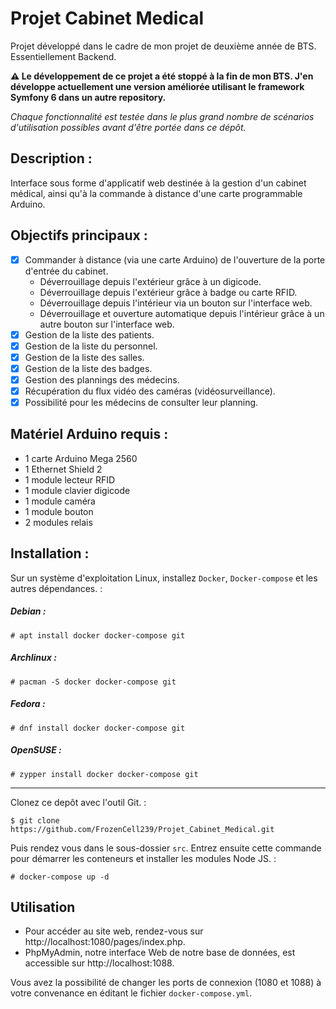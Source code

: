 # Projet Cabinet Medical
Projet développé dans le cadre de mon projet de deuxième année de BTS. Essentiellement Backend.

**⚠️ Le développement de ce projet a été stoppé à la fin de mon BTS. J'en développe actuellement une version améliorée utilisant le framework Symfony 6 dans un autre repository.**

*Chaque fonctionnalité est testée dans le plus grand nombre de scénarios d'utilisation possibles avant d'être portée dans ce dépôt.*

## Description :
Interface sous forme d'applicatif web destinée à la gestion d'un cabinet médical, ainsi qu'à la commande à distance d'une carte programmable Arduino.

## Objectifs principaux :
- [x] Commander à distance (via une carte Arduino) de l'ouverture de la porte d'entrée du cabinet.
    - Déverrouillage depuis l'extérieur grâce à un digicode.
    - Déverrouillage depuis l'extérieur grâce à badge ou carte RFID.
    - Déverrouillage depuis l'intérieur via un bouton sur l'interface web.
    - Déverrouillage et ouverture automatique depuis l'intérieur grâce à un autre bouton sur l'interface web.
- [x] Gestion de la liste des patients.
- [x] Gestion de la liste du personnel.
- [x] Gestion de la liste des salles.
- [x] Gestion de la liste des badges.
- [x] Gestion des plannings des médecins.
- [x] Récupération du flux vidéo des caméras (vidéosurveillance).
- [x] Possibilité pour les médecins de consulter leur planning.

## Matériel Arduino requis :
- 1 carte Arduino Mega 2560
- 1 Ethernet Shield 2
- 1 module lecteur RFID
- 1 module clavier digicode
- 1 module caméra
- 1 module bouton
- 2 modules relais

## Installation :
Sur un système d'exploitation Linux, installez `Docker`, `Docker-compose` et les autres dépendances. :

##### Debian :
```
# apt install docker docker-compose git
```

##### Archlinux :
```
# pacman -S docker docker-compose git
```

##### Fedora :
```
# dnf install docker docker-compose git
```

##### OpenSUSE :
```
# zypper install docker docker-compose git
```
---
Clonez ce depôt avec l'outil Git. :
```
$ git clone https://github.com/FrozenCell239/Projet_Cabinet_Medical.git
```

Puis rendez vous dans le sous-dossier `src`. Entrez ensuite cette commande pour démarrer les conteneurs et installer les modules Node JS. :
```
# docker-compose up -d
```

## Utilisation
- Pour accéder au site web, rendez-vous sur http://localhost:1080/pages/index.php.
- PhpMyAdmin, notre interface Web de notre base de données, est accessible sur http://localhost:1088.

Vous avez la possibilité de changer les ports de connexion (1080 et 1088) à votre convenance en éditant le fichier `docker-compose.yml`.
